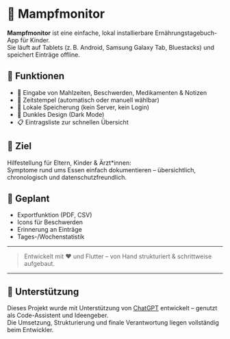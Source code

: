 # 🥄 Mampfmonitor

**Mampfmonitor** ist eine einfache, lokal installierbare Ernährungstagebuch-App für Kinder.  
Sie läuft auf Tablets (z. B. Android, Samsung Galaxy Tab, Bluestacks) und speichert Einträge offline.

## 🧠 Funktionen

- 📝 Eingabe von Mahlzeiten, Beschwerden, Medikamenten & Notizen
- 📅 Zeitstempel (automatisch oder manuell wählbar)
- 💾 Lokale Speicherung (kein Server, kein Login)
- 🌙 Dunkles Design (Dark Mode)
- 📋 Eintragsliste zur schnellen Übersicht

## 🚀 Ziel

Hilfestellung für Eltern, Kinder & Ärzt*innen:  
Symptome rund ums Essen einfach dokumentieren – übersichtlich, chronologisch und datenschutzfreundlich.

## 📱 Geplant

- Exportfunktion (PDF, CSV)
- Icons für Beschwerden
- Erinnerung an Einträge
- Tages-/Wochenstatistik

---

> Entwickelt mit ❤️ und Flutter – von Hand strukturiert & schrittweise aufgebaut.

---

## 🤖 Unterstützung

Dieses Projekt wurde mit Unterstützung von [ChatGPT](https://openai.com/chatgpt) entwickelt – genutzt als Code-Assistent und Ideengeber.  
Die Umsetzung, Strukturierung und finale Verantwortung liegen vollständig beim Entwickler.
